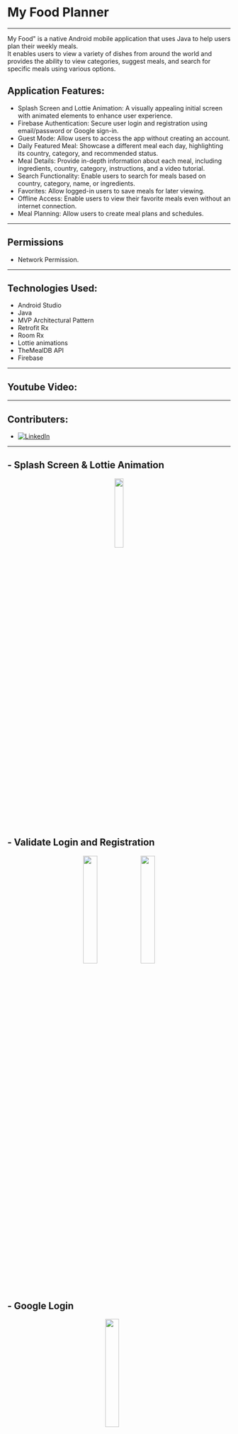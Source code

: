 # My Food Planner

--------------
My Food" is a native Android mobile application that uses Java to help users plan their weekly meals. 
<br>It enables users to view a variety of dishes from around the world and provides the ability to view categories, suggest meals, and search for specific meals using various options.

Application Features:
--------------------
* Splash Screen and Lottie Animation: A visually appealing initial screen with animated elements to enhance user experience.
* Firebase Authentication: Secure user login and registration using email/password or Google sign-in.
* Guest Mode: Allow users to access the app without creating an account.
* Daily Featured Meal: Showcase a different meal each day, highlighting its country, category, and recommended status.
* Meal Details: Provide in-depth information about each meal, including ingredients, country, category, instructions, and a video tutorial.
* Search Functionality: Enable users to search for meals based on country, category, name, or ingredients.
* Favorites: Allow logged-in users to save meals for later viewing.
* Offline Access: Enable users to view their favorite meals even without an internet connection.
* Meal Planning: Allow users to create meal plans and schedules.
<hr>
<h2>Permissions</h2>

- Network Permission.

<hr>
<h2>Technologies Used:</h2>

* Android Studio
* Java
* MVP Architectural Pattern
* Retrofit Rx
* Room Rx
* Lottie animations
* TheMealDB API
* Firebase

<hr>
<h2>Youtube Video:</h2>
<p align="center">
<!--     <a href="https://youtu.be/FbP2BDXYrOs" target="_blank">
        <img src="https://user-images.githubusercontent.com/51149273/222991758-fbc2f267-ea66-4327-84df-39ebec7ae617.png" alt="Watch the video" border="10" />
    </a>  -->
</p>

<hr>
<h2>Contributers:</h2>


- <a href="https://www.linkedin.com/in/ahmed-eid-6b3414213/"><img alt="LinkedIn" src="https://img.shields.io/badge/LinkedIn-Ahmed%20Eid-blue?style=flat-square&logo=linkedin"></a>

<hr>
<h2>- Splash Screen & Lottie Animation </h2>
<p align="center">
        
<img src= "https://github.com/user-attachments/assets/3bf47f3f-7dab-4ef6-8c7f-25f9331c3d83" width = "20%">
  
</p>

<h2>- Validate Login and Registration</h2>

<p align="center">
        <img src = "https://github.com/user-attachments/assets/e47b4bea-5131-43ef-a5eb-ff054b8df3a0" width = "25%">
        <img src= "https://github.com/user-attachments/assets/641c2bb9-2281-43f8-9792-3737b5597f64" width = "25%">


</p>

<h2>- Google Login</h2>
<p align="center">
<img src= "https://github.com/user-attachments/assets/25b1aed0-4e59-4c17-8a89-2b925633ce20" width = "25%">
  &nbsp; &nbsp; &nbsp; &nbsp;

</p>

<h2>- Home Screen (Daily Inspiration)</h2>
<p align="center">
<img src= "https://github.com/user-attachments/assets/629c7212-9cf9-46ec-b6af-aa74bf467c14" width = "20%">

</p>

<h2> - Search by Area, Category or Ingredient</h2>
<p align="center">
<img src= "https://github.com/user-attachments/assets/641c2bb9-2281-43f8-9792-3737b5597f64" width = "20%">
</p>

<h2> - Search by Specific Area, Category or Ingredient</h2>
<p align="center">

<img src="https://github.com/user-attachments/assets/61aed560-5fcf-4d25-81fe-7462a3eb64d5" width="20%">
  &nbsp; &nbsp;
</p>

<h2>- Use the Search Bar to Filter the Results</h2>
<p align="center">
<img src= "https://github.com/user-attachments/assets/b77d6aa7-1d0c-49ea-98e8-4f82846f72e9" width = "20%">
<img src= "https://github.com/user-attachments/assets/a25223c0-7ef6-4fd3-adef-717ebc4169ef" width = "20%">
<img src= "https://github.com/user-attachments/assets/2cc5392b-0681-48a5-af84-dcd0a5cd5679" width = "20%">
<img src= "https://github.com/user-attachments/assets/3de2d2fd-fc52-47cd-a271-246374a56bf4" width = "20%">        
</p>


<h2>- Meal Details</h2>
<p align="center">
<img src= "https://github.com/user-attachments/assets/b5a868a6-3310-4094-9ffc-66c96cb28f8a" width = "20%">
        <img src= "https://github.com/user-attachments/assets/e96a1a38-8eb5-43c0-a087-9f67b280a442" width = "25%">
</p>

<h2>- Favorite Meal</h2>
<p align="center">
        <img src= "https://github.com/user-attachments/assets/bc434b1e-06f4-46f7-852f-9c8dbc057824" width = "20%">
        <img src= "https://github.com/user-attachments/assets/8a93bdda-34c1-498b-8b89-a5f845b48b2f" width = "20%">
</p>

<h2> - Add to Calender</h2>
<p align="center">
<img src= "https://github.com/user-attachments/assets/92f0efe6-06e8-41dd-9adf-cdd505ac6a00" width = "20%">
</p>
<hr>
